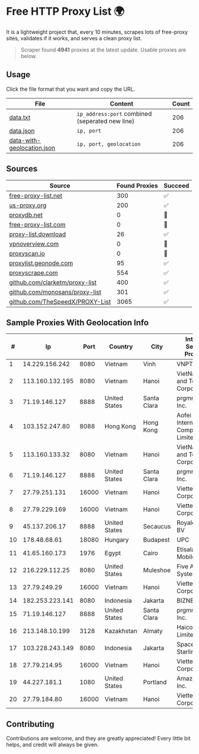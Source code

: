 
# Free HTTP Proxy List 🌍

It is a lightweight project that, every 10 minutes, scrapes lots of free-proxy sites, validates if it works, and serves a clean proxy list.


> Scraper found **4941** proxies at the latest update. Usable proxies are below.

## Usage

Click the file format that you want and copy the URL.


|File|Content|Count|
|----|-------|-----|
|[data.txt](https://raw.githubusercontent.com/themiralay/Proxy-List-World/master/data.txt)|`ip_address:port` combined (seperated new line)|206|
|[data.json](https://raw.githubusercontent.com/themiralay/Proxy-List-World/master/data.json)|`ip, port`|206|
|[data-with-geolocation.json](https://raw.githubusercontent.com/themiralay/Proxy-List-World/master/data-with-geolocation.json)|`ip, port, geolocation`|206|

## Sources

|Source|Found Proxies|Succeed|
|------|-------------|-------|
|[free-proxy-list.net](https://free-proxy-list.net)|300|✅|
|[us-proxy.org](https://www.us-proxy.org)|200|✅|
|[proxydb.net](http://proxydb.net)|0|🚫|
|[free-proxy-list.com](https://free-proxy-list.com/?page=&port=&type%5B%5D=http&type%5B%5D=https&up_time=0&search=Search)|0|🚫|
|[proxy-list.download](https://www.proxy-list.download/HTTP)|26|✅|
|[vpnoverview.com](https://vpnoverview.com/privacy/anonymous-browsing/free-proxy-servers)|0|🚫|
|[proxyscan.io](https://www.proxyscan.io)|0|🚫|
|[proxylist.geonode.com](https://proxylist.geonode.com/api/proxy-list?limit=300&page=1&sort_by=lastChecked&sort_type=desc&protocols=http,https)|95|✅|
|[proxyscrape.com](https://api.proxyscrape.com/v2/?request=displayproxies&protocol=http&timeout=10000&country=all&ssl=all&anonymity=all)|554|✅|
|[github.com/clarketm/proxy-list](https://raw.githubusercontent.com/clarketm/proxy-list/master/proxy-list-raw.txt)|400|✅|
|[github.com/monosans/proxy-list](https://raw.githubusercontent.com/monosans/proxy-list/main/proxies/http.txt)|301|✅|
|[github.com/TheSpeedX/PROXY-List](https://raw.githubusercontent.com/TheSpeedX/PROXY-List/master/http.txt)|3065|✅|


## Sample Proxies With Geolocation Info

|#|Ip|Port|Country|City|Internet Service Provider|
|-|--|----|-------|----|-------------------------|
|1|14.229.156.242|8080|Vietnam|Vinh|VNPT|
|2|113.160.132.195|8080|Vietnam|Hanoi|VietNam Post and Telecom Corporation|
|3|71.19.146.127|8888|United States|Santa Clara|prgmr.com, Inc.|
|4|103.152.247.80|8088|Hong Kong|Hong Kong|Aofei Data International Company Limited|
|5|113.160.133.32|8080|Vietnam|Hanoi|VietNam Post and Telecom Corporation|
|6|71.19.146.127|8888|United States|Santa Clara|prgmr.com, Inc.|
|7|27.79.251.131|16000|Vietnam|Hanoi|Viettel Corporation|
|8|27.79.229.169|16000|Vietnam|Hanoi|Viettel Corporation|
|9|45.137.206.17|8888|United States|Secaucus|RoyaleHosting BV|
|10|178.48.68.61|18080|Hungary|Budapest|UPC|
|11|41.65.160.173|1976|Egypt|Cairo|Etisalat Misr Mobile BB|
|12|216.229.112.25|8080|United States|Muleshoe|Five Area Systems, LLC|
|13|27.79.249.29|16000|Vietnam|Hanoi|Viettel Corporation|
|14|182.253.223.141|8080|Indonesia|Jakarta|BIZNET|
|15|71.19.146.127|8888|United States|Santa Clara|prgmr.com, Inc.|
|16|213.148.10.199|3128|Kazakhstan|Almaty|Haicom Limited|
|17|103.228.243.149|8080|Indonesia|Jakarta|SpaceX Starlink|
|18|27.79.214.95|16000|Vietnam|Hanoi|Viettel Corporation|
|19|44.227.181.1|1080|United States|Portland|Amazon.com, Inc.|
|20|27.79.184.80|16000|Vietnam|Hanoi|Viettel Corporation|



## Contributing

Contributions are welcome, and they are greatly appreciated! Every
little bit helps, and credit will always be given.

